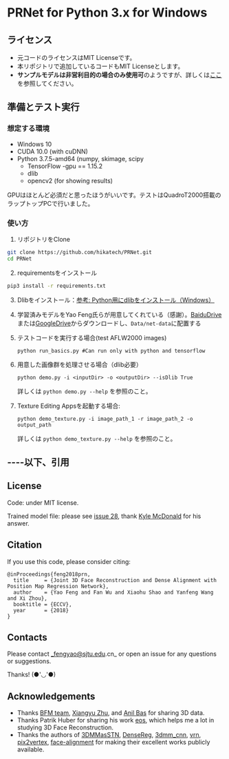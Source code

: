 # PRNet for Python 3.x for Windows

## ライセンス

* 元コードのライセンスはMIT Licenseです。
* 本リポジトリで追加しているコードもMIT Licenseとします。
* **サンプルモデルは非営利目的の場合のみ使用可**のようですが、詳しくは[ここ](https://github.com/YadiraF/PRNet/issues/28)を参照してください。

## 準備とテスト実行

### 想定する環境

* Windows 10
* CUDA 10.0 (with cuDNN)
* Python 3.7.5-amd64 (numpy, skimage, scipy
  * TensorFlow -gpu == 1.15.2
  * dlib
  * opencv2 (for showing results)

GPUはほとんど必須だと思ったほうがいいです。テストはQuadroT2000搭載のラップトップPCで行いました。

### 使い方

1. リポジトリをClone

  ```bash
  git clone https://github.com/hikatech/PRNet.git
  cd PRNet
  ```

2. requirementsをインストール

  ```bash
  pip3 install -r requirements.txt
  ```

3. Dlibをインストール：[参考: Python用にdlibをインストール（Windows）](https://qiita.com/Kurobani/items/fd84fd941f527c46ab98#2-cmake%E3%81%AE%E3%82%A4%E3%83%B3%E3%82%B9%E3%83%88%E3%83%BC%E3%83%AB)

4. 学習済みモデルをYao Feng氏らが用意してくれている（感謝）。[BaiduDrive](https://pan.baidu.com/s/10vuV7m00OHLcsihaC-Adsw)または[GoogleDrive](https://drive.google.com/file/d/1UoE-XuW1SDLUjZmJPkIZ1MLxvQFgmTFH/view?usp=sharing)からダウンロードし、`Data/net-data`に配置する

5. テストコードを実行する場合(test AFLW2000 images)

   `python run_basics.py #Can run only with python and tensorflow`

6. 用意した画像群を処理させる場合（dlib必要）

   `python demo.py -i <inputDir> -o <outputDir> --isDlib True  `

   詳しくは `python demo.py --help` を参照のこと。

7. Texture Editing Appsを起動する場合:

   `python demo_texture.py -i image_path_1 -r image_path_2 -o output_path   `

   詳しくは `python demo_texture.py --help` を参照のこと。


## ----以下、引用

## License

Code: under MIT license.

Trained model file: please see [issue 28](https://github.com/YadiraF/PRNet/issues/28), thank [Kyle McDonald](https://github.com/kylemcdonald) for his answer.



## Citation

If you use this code, please consider citing:

```
@inProceedings{feng2018prn,
  title     = {Joint 3D Face Reconstruction and Dense Alignment with Position Map Regression Network},
  author    = {Yao Feng and Fan Wu and Xiaohu Shao and Yanfeng Wang and Xi Zhou},
  booktitle = {ECCV},
  year      = {2018}
}
```



## Contacts

Please contact _fengyao@sjtu.edu.cn_  or open an issue for any questions or suggestions.

Thanks! (●'◡'●)



## Acknowledgements

- Thanks [BFM team](https://faces.dmi.unibas.ch/bfm/), [Xiangyu Zhu](http://www.cbsr.ia.ac.cn/users/xiangyuzhu/projects/3DDFA/main.htm), and [Anil Bas](https://github.com/anilbas/3DMMasSTN) for sharing 3D data.
- Thanks Patrik Huber for sharing his work  [eos](https://github.com/patrikhuber/eos), which helps me a lot in studying 3D Face Reconstruction.
- Thanks the authors of  [3DMMasSTN](https://github.com/anilbas/3DMMasSTN), [DenseReg](https://github.com/ralpguler/DenseReg), [3dmm_cnn](https://github.com/anhttran/3dmm_cnn), [vrn](https://github.com/AaronJackson/vrn), [pix2vertex](https://github.com/matansel/pix2vertex), [face-alignment](https://github.com/1adrianb/face-alignment) for making their excellent works publicly available. 
